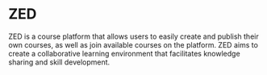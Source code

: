 # ZED

ZED is a course platform that allows users to easily create and publish their own courses, as well as join available courses on the platform. 
ZED aims to create a collaborative learning environment that facilitates knowledge sharing and skill development.

